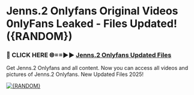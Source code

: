 # Jenns.2 Onlyfans Original Videos 0nlyFans Leaked - Files Updated! ({RANDOM})

<h3>🔴 CLICK HERE 🌐==►► <a href="https://betterlinks.top/A2PfLJ" rel="nofollow">Jenns.2 Onlyfans Updated Files</a></h3>

Get Jenns.2 Onlyfans and all content. Now you can access all videos and pictures of Jenns.2 Onlyfans. New Updated Files 2025!

[![{RANDOM}](https://i.imgur.com/ppqm5kG.gif)](https://betterlinks.top/A2PfLJ)